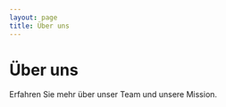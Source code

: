 ```yaml
---
layout: page
title: Über uns
---
```


# Über uns

Erfahren Sie mehr über unser Team und unsere Mission.

